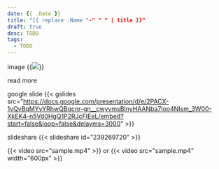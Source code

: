 ```yaml
---
date: {{ .Date }}
title: "{{ replace .Name "-" " " | title }}"
draft: true
desc: TODO
tags:
  - TODO 
---
```


image
{{<img src="/posts/{{ .Name }}/img/placeholder.png">}}

read more
<!--more-->

google slide
{{< gslides src="https://docs.google.com/presentation/d/e/2PACX-1vQvBqMYvYRhwQBqcnr-gn__cwyvmsBInyHAANba7loo4NIsm_3W00-XkEK4-n5Vd0HgQ1P2RJcFIEeL/embed?start=false&loop=false&delayms=3000" >}}

slideshare
{{< slideshare id="239269720" >}}

{{< video src="sample.mp4" >}}
or
{{< video src="sample.mp4" width="600px" >}}
